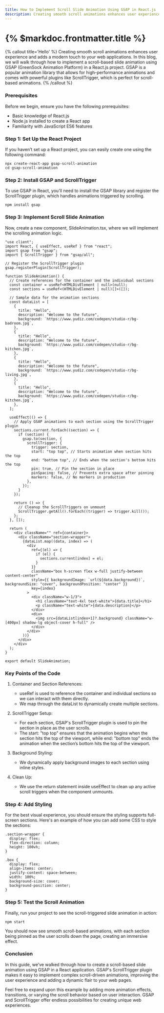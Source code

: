 ```yaml
---
title: How to Implement Scroll Slide Animation Using GSAP in React.js
description: Creating smooth scroll animations enhances user experience and adds a modern touch to your web applications.
---
```


# {% $markdoc.frontmatter.title %}

{% callout title='Hello' %}
Creating smooth scroll animations enhances user experience and adds a modern touch to your web applications. In this blog, we will walk through how to implement a scroll-based slide animation using GSAP (GreenSock Animation Platform) in a React.js project. GSAP is a popular animation library that allows for high-performance animations and comes with powerful plugins like ScrollTrigger, which is perfect for scroll-based animations.
{% /callout %}

### Prerequisites

Before we begin, ensure you have the following prerequisites:

- Basic knowledge of React.js
- Node.js installed to create a React app
- Familiarity with JavaScript ES6 features

### Step 1: Set Up the React Project

If you haven’t set up a React project, you can easily create one using the following command:

```base
npx create-react-app gsap-scroll-animation
cd gsap-scroll-animation
```

### Step 2: Install GSAP and ScrollTrigger

To use GSAP in React, you'll need to install the GSAP library and register the ScrollTrigger plugin, which handles animations triggered by scrolling.

```base
npm install gsap
```

### Step 3: Implement Scroll Slide Animation

Now, create a new component, SlideAnimation.tsx, where we will implement the scrolling animation logic.

```base
"use client";
import React, { useEffect, useRef } from "react";
import gsap from "gsap";
import { ScrollTrigger } from "gsap/all";

// Register the ScrollTrigger plugin
gsap.registerPlugin(ScrollTrigger);

function SlideAnimation() {
  // Create references for the container and the individual sections
  const container = useRef<HTMLDivElement | null>(null);
  const sections = useRef<(HTMLDivElement | null)[]>([]);

  // Sample data for the animation sections
  const dataList = [
    {
      title: "Hello",
      description: "Welcome to the future",
      background: `https://www.yudiz.com/codepen/studio-r/bg-badroom.jpg`,
    },
    {
      title: "Hello",
      description: "Welcome to the future",
      background: `https://www.yudiz.com/codepen/studio-r/bg-kitchen.jpg`,
    },
    {
      title: "Hello",
      description: "Welcome to the future",
      background: `https://www.yudiz.com/codepen/studio-r/bg-living.jpg`,
    },
    {
      title: "Hello",
      description: "Welcome to the future",
      background: `https://www.yudiz.com/codepen/studio-r/bg-kitchen.jpg`,
    },
  ];

  useEffect(() => {
    // Apply GSAP animations to each section using the ScrollTrigger plugin
    sections.current.forEach((section) => {
      if (section) {
        gsap.to(section, {
          scrollTrigger: {
            trigger: section,
            start: "top top", // Starts animation when section hits the top
            end: "bottom top", // Ends when the section's bottom hits the top
            pin: true, // Pin the section in place
            pinSpacing: false, // Prevents extra space after pinning
            markers: false, // No markers in production
          },
        });
      }
    });

    return () => {
      // Cleanup the ScrollTriggers on unmount
      ScrollTrigger.getAll().forEach((trigger) => trigger.kill());
    };
  }, []);

  return (
    <div className="" ref={container}>
      <div className="section-wrapper">
        {dataList.map((data, index) => (
          <div
            ref={(el) => {
              if (el) {
                sections.current[index] = el;
              }
            }}
            className="box h-screen flex w-full justify-between content-center"
            style={{ backgroundImage: `url(${data.background})`, backgroundSize: "cover", backgroundPosition: "center" }}
            key={index}
          >
            <div className="w-1/3">
              <h1 className="text-4xl text-white">{data.title}</h1>
              <p className="text-white">{data.description}</p>
            </div>
            <div>
              <img src={dataList[index+1]?.background} className="w-[400px] shadow-lg object-cover h-full" />
            </div>
          </div>
        ))}
      </div>
    </div>
  );
}

export default SlideAnimation;
```

### Key Points of the Code
1. Container and Section References:
    - useRef is used to reference the container and individual sections so we can interact with them directly.
    - We map through the dataList to dynamically create multiple sections.

2. ScrollTrigger Setup:
    - For each section, GSAP's ScrollTrigger plugin is used to pin the section in place as the user scrolls.
    - The start: "top top" ensures that the animation begins when the section hits the top of the viewport, while end: "bottom top" ends the animation when the section’s bottom hits the top of the viewport.

3. Background Styling:
    - We dynamically apply background images to each section using inline styles.

4. Clean Up:
    - We use the return statement inside useEffect to clean up any active scroll triggers when the component unmounts.

### Step 4: Add Styling
For the best visual experience, you should ensure the styling supports full-screen sections. Here's an example of how you can add some CSS to style the sections:
```
.section-wrapper {
  display: flex;
  flex-direction: column;
  height: 100vh;
}

.box {
  display: flex;
  align-items: center;
  justify-content: space-between;
  width: 100%;
  background-size: cover;
  background-position: center;
}
```

### Step 5: Test the Scroll Animation
Finally, run your project to see the scroll-triggered slide animation in action:
```
npm start
```
You should now see smooth scroll-based animations, with each section being pinned as the user scrolls down the page, creating an immersive effect.

### Conclusion
In this guide, we’ve walked through how to create a scroll-based slide animation using GSAP in a React application. GSAP's ScrollTrigger plugin makes it easy to implement complex scroll-driven animations, improving the user experience and adding a dynamic flair to your web pages.

Feel free to expand upon this example by adding more animation effects, transitions, or varying the scroll behavior based on user interaction. GSAP and ScrollTrigger offer endless possibilities for creating unique web experiences.